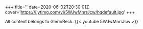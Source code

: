 +++
title=''
date=2020-06-02T20:30:01Z
cover='https://i.ytimg.com/vi/5WJwMnrrJcw/hqdefault.jpg'
+++

All content belongs to GlennBeck.
{{< youtube 5WJwMnrrJcw >}}
